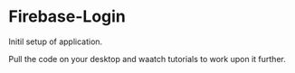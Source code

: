 # Firebase-Login
Initil setup of application.

Pull the code on your desktop and waatch tutorials to work upon it further.
